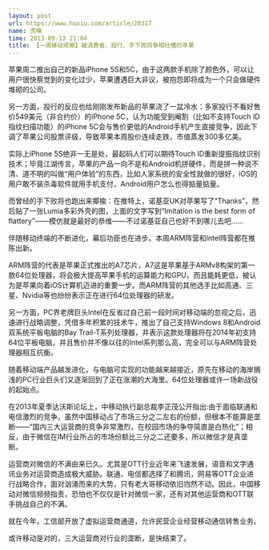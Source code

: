 ```yaml
---
layout: post
url: https://www.huxiu.com/article/20317
name: 虎嗅
time: 2013-09-13 21:04
title: 【一周移动观察】被消费者、投行、手下败将争相吐槽的苹果
---
```

苹果周二推出自己的新品iPhone 5S和5C，由于这两款手机除了颜色外，可以让用户很快察觉到的变化过少，苹果遭遇巨大非议，被抱怨即将成为一个只会做硬件堆砌的公司。

另一方面，投行的反应也给刚刚发布新品的苹果浇了一盆冷水：多家投行不看好售价549美元（非合约价）的iPhone 5C，认为功能受到阉割（比如不支持Touch ID指纹扫描功能）的iPhone 5C会与售价更低的Android手机产生直接竞争，因此下调了苹果公司股票评级，导致苹果本周股价连续走跌，市值蒸发300多亿美。

实际上iPhone 5S绝非一无是处，最起码人们可以期待Touch ID重新提振指纹识别技术；毕竟江湖传言，苹果的产品一向不是和Android机拼硬件，而是拼一种说不清、道不明的叫做“用户体验”的东西，比如人家系统的安全性就做的很好，iOS的用户敢不装杀毒软件就用手机支付，Android用户怎么也得掂量掂量。

而曾经的手下败将也跑出来揶揄：在推特上，诺基亚UK对苹果写了“Thanks”，然后贴了一张Lumia多彩外壳的图，上面的文字写到“Imitation is the best form of flattery”——模仿就是最好的恭维——不过诺基亚自己也好不到哪儿去吧……

伴随移动终端的不断进化，幕后功臣也在进步。本周ARM阵营和Intel阵营都在推陈出新。

ARM阵营的代表是苹果正式推出的A7芯片，A7这是苹果基于ARMv8构架的第一款64位处理器，将会极大提高苹果手机的运算能力和GPU，而且能耗更低，被认为是苹果向着iOS计算机迈进的重要一步。而ARM阵营的其他选手比如高通、三星、Nvidia等也纷纷表示正在进行64位处理器的研发。

另一方面，PC界老牌巨头Intel在反省过自己前一段时间对移动端的忽视之后，迅速进行战略调整，凭借多年积累的技术牛，推出了自己支持Windows 8和Android双系统平板电脑的Bay Trail-T系列处理器，并表示这款处理器将在2014年初支持64位平板电脑，并且售价并不像以往的Intel系列那么高，完全可以与ARM阵营处理器相互抗衡。

随着移动端产品越发进化，与电脑可实现的功能越来越接近，原先在移动的海岸搁浅的PC行业巨头们又逐渐回到了正在涨潮的大海里。64位处理器或许一场新战役的起始点。

在2013年夏季达沃斯论坛上，中移动执行副总裁李正茂公开指出:由于面临联通和电信激烈的竞争，虽然中国移动占了市场三分之二左右的份额，但根本不能算是垄断——“国内三大运营商的竞争非常激烈，在校园市场的争夺简直是白热化”；相反，由于微信在IM行业所占的市场份额比三分之二还要多，所以微信才是真垄断。

运营商对微信的不满由来已久。尤其是OTT行业近年来飞速发展，语音和文字通讯业务对运营商造成极大威胁。联通、电信都选择了和腾讯，网易等OTT企业进行战略合作，面对汹涌而来的大势，只有老大哥移动依旧岿然不动。因此，中国移动对微信频频指责，恐怕也不仅仅是针对微信一家，还有对其他运营商和OTT联手挑战自己的不满。

就在今年，工信部开放了虚拟运营商通道，允许民营企业经营移动通信转售业务。

或许移动是对的，三大运营商对行业的垄断，是快结束了。

